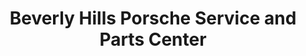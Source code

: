 ---
title: "Beverly Hills Porsche Service and Parts Center"
url: /los-angeles/beverly-hills-porsche-service-and-parts-center/
shop: car repair
---